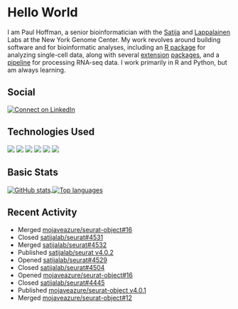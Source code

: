 
<!-- README.md is generated from README.Rmd. Please edit that file -->

# Hello World

I am Paul Hoffman, a senior bioinformatician with the
[Satija](https://satijalab.org) and [Lappalainen](https://tllab.org)
Labs at the New York Genome Center. My work revolves around building
software and for bioinformatic analyses, including an [R
package](https://github.com/satijalab/seurat) for analyzing single-cell
data, along with several
[extension](https://github.com/satijalab/seurat-data)
[packages](https://github.com/mojaveazure/seurat-disk), and a
[pipeline](https://github.com/LappalainenLab/RNApipeline) for processing
RNA-seq data. I work primarily in R and Python, but am always learning.

## Social

<!-- badges: start -->

[![Connect on
LinkedIn](https://img.shields.io/badge/--linkedin?label=LinkedIn&logo=LinkedIn&style=social)](https://www.linkedin.com/in/pauljhoffman)

<!-- badges: end -->

## Technologies Used

<!-- badges: start -->

![](https://img.shields.io/badge/r-%23276DC3.svg?&logo=r&logoColor=white)
![](https://img.shields.io/badge/python%20-%2314354C.svg?&logo=python&logoColor=white)
![](https://img.shields.io/badge/markdown-%23000000.svg?&logo=markdown&logoColor=white)
![](https://img.shields.io/badge/git%20-%23F05033.svg?&logo=git&logoColor=white)
![](https://img.shields.io/badge/github%20-%23121011.svg?&logo=github&logoColor=white)
![](https://img.shields.io/badge/docker%20-%230db7ed.svg?&logo=docker&logoColor=white)
<!-- ![](https://img.shields.io/badge/Google%20Cloud%20-%234285F4.svg?&logo=google-cloud&logoColor=white) -->
<!-- badges: end -->

## Basic Stats

<a href="https://github.com/anuraghazra/github-readme-stats">
<img align="center" src="https://github-readme-stats.vercel.app/api?username=mojaveazure&count_private=true&show_icons=true" alt="GitHub stats" />
</a> <a href="https://github.com/anuraghazra/github-readme-stats">
<img align="center" src="https://github-readme-stats.vercel.app/api/top-langs?username=mojaveazure&layout=compact" alt= "Top languages" />
</a>

## Recent Activity

  - Merged
    [mojaveazure/seurat-object\#16](https://github.com/mojaveazure/seurat-object/pull/16)
  - Closed
    [satijalab/seurat\#4531](https://github.com/satijalab/seurat/issues/4531)
  - Merged
    [satijalab/seurat\#4532](https://github.com/satijalab/seurat/pull/4532)
  - Published [satijalab/seurat
    v4.0.2](https://github.com/satijalab/seurat/releases/tag/v4.0.2)
  - Opened
    [satijalab/seurat\#4529](https://github.com/satijalab/seurat/pull/4529)
  - Closed
    [satijalab/seurat\#4504](https://github.com/satijalab/seurat/issues/4504)
  - Opened
    [mojaveazure/seurat-object\#16](https://github.com/mojaveazure/seurat-object/pull/16)
  - Closed
    [satijalab/seurat\#4445](https://github.com/satijalab/seurat/issues/4445)
  - Published [mojaveazure/seurat-object
    v4.0.1](https://github.com/mojaveazure/seurat-object/releases/tag/v4.0.1)
  - Merged
    [mojaveazure/seurat-object\#12](https://github.com/mojaveazure/seurat-object/pull/12)
